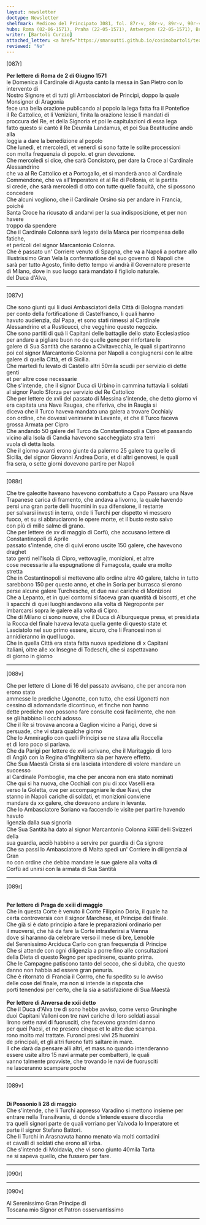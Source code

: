 ```yaml
---
layout: newsletter
doctype: Newsletter
shelfmark: Mediceo del Principato 3081, fol. 87r-v, 88r-v, 89r-v, 90r-v
hubs: Roma (02-06-1571), Praha (22-05-1571), Antwerpen (22-05-1571), Bratislava (28-05-1571)
writer: [Bartoli Curzio]
attached_letter: <a href="https://smansutti.github.io/cosimobartoli/texts/2980_026/">2980_026</a>
reviewed: "No"
---
```


[087r]  
  
  
<strong>Per lettere di Roma de 2 di Giugno 1571</strong>  
le Domenica il Cardinale di Agusta canto la messa in San Pietro con lo intervento di  
Nostro Signore et di tutti gli Ambasciatori de Principi, doppo la quale Monsignor di Aragonia  
fece una bella orazione publicando al popolo la lega fatta fra il Pontefice  
il Re Cattolico, et li Veniziani, finita la orazione lesse li mandati di  
proccura del Re, et della Signoria et poi le capitulazioni di essa lega  
fatto questo si cantò il Re Deumila Landamus, et poi Sua Beatitudine andò alla  
loggia a dare la benedizione al popolo  
Che lunedì, et mercoledì, et venerdì si sono fatte le solite processioni  
con molta frequenzia di popolo. et gran devozione.  
Che mercoledì si dice, che sarà Concistoro, per dare la Croce al Cardinale Alessandrino  
che va al Re Cattolico et a Portogallo, et si manderà anco al Cardinale  
Commendone, che va all'Imperatore et al Re di Pollonia, et la partita  
si crede, che sarà mercoledì d otto con tutte quelle facultà, che si possono  
concedere  
Che alcuni vogliono, che il Cardinale Orsino sia per andare in Francia, poiché  
Santa Croce ha ricusato di andarvi per la sua indisposizione, et per non havere  
troppo da spendere  
Che il Cardinale Colonna sarà legato della Marca per ricompensa delle fatiche,  
et pericoli del signor Marcantonio Colonna.  
Che è passato un' Corriere venuto di Spagna, che va a Napoli a portare allo  
Illustrissimo Gran Vela la confermatione del suo governo di Napoli che  
sarà per tutto Agosto, finito detto tempo vi andrà il Governatore presente  
di Milano, dove in suo luogo sarà mandato il figliolo naturale.  
del Duca d'Alva,  
  
---  

[087v]  
  
  
Che sono giunti qui li duoi Ambasciatori della Città di Bologna mandati  
per conto della fortificatione di Castelfranco, li quali hanno  
havuto audienzia, dal Papa, et sono stati rimessi al Cardinale  
Alessandrino et a Rusticucci, che vegghino questo negozio.  
Che sono partiti di quà li Capitani delle battaglie dello stato Ecclesiastico  
per andare a pigliare buon no de quelle gene per rinfortare le  
galere di Sua Santità che saranno a Civitavecchia, le quali si partiranno  
poi col signor Marcantonio Colonna per Napoli a congiugnersi con le altre  
galere di quella Città, et di Sicilia.  
Che martedì fu levato di Castello altri 50mila scudii per servizio di dette genti  
et per altre cose necessarie  
Che s'intende, che il signor Duca di Urbino in cammina tuttavia li soldati  
al signor Paolo Sforza per servizio del Re Cattolico  
Che per lettere de xvii del passato di Messina s'intende, che detto giorno vi  
era capitata una Nave Raugea, che riferiva, che in Raugia si  
diceva che il Turco haveva mandato una galera a trovare Occhialy  
con ordine, che dovessi venirsene in Levante, et che il Turco faceva  
grossa Armata per Cipro  
Che andando 50 galere del Turco da Constantinopoli a Cipro et passando  
vicino alla Isola di Candia havevono saccheggiato stra terri  
vuola di detta Isola.  
Che il giorno avanti erono giunte da palermo 25 galere tra quelle di  
Sicilia, del signor Giovanni Andrea Doria, et di altri genovesi, le quali  
fra sera, o sette giorni dovevono partire per Napoli  
  
---  

[088r]  
  
  
Che tre galeotte haveano havevono combattuto a Capo Passaro una Nave  
Trapanese carica di framento, che andava a livorno, la quale havendo  
persi una gran parte delli huomini in sua difensione, il restante  
per salvarsi investi in terra, onde li Turchi per dispetto vi messero  
fuoco, et su si abbruciarono le opere morte, et il busto resto salvo  
con più di mille salme di grano.  
Che per lettere de xv di maggio di Corfù, che accusano lettere di Constantinopoli di Aprile  
passato s'intende, che di quivi erono uscite 150 galere, che havevono draghet  
tato genti nell'Isola di Cipro, vettovaglie, monizioni, et altre  
cose necessarie alla espugnatione di Famagosta, quale era molto  
stretta  
Che in Costantinopoli si mettevono allo ordine altre 40 galere, talche in tutto  
sarebbono 150 per questo anno, et che in Soria per burrasca si erono  
perse alcune galere Turchesche, et due navi cariche di Monizioni  
Che a Lepanto, et in quei contorni si faceva gran quantità di biscotti, et che  
li spacchi di quei luoghi andavono alla volta di Negroponte per  
imbarcarsi sopra le galere alla volta di Cipro.  
Che di Milano ci sono nuove, che il Duca di Alburqueque presa, et presidiata  
la Rocca del finale haveva levata quella gente di questo state et  
Lasciatolo nel suo primo essere, sicuro, che li Francesi non si  
annidieranno in quel luogo.  
Che in quella Città era stata fatta nuova spedizione di x Capitani  
Italiani, oltre alle xx Insegne di Todeschi, che si aspettavano  
di giorno in giorno  
  
---  

[088v]  
  
  
Che per lettere di Lione di 16 del passato avvisano, che per ancora non erono stato  
ammesse le prediche Ugonotte, con tutto, che essi Ugonotti non  
cessino di adomandarle dicontinuo, et finche non hanno  
dette prediche non possono fare consulte così facilmente, che non  
se gli habbino li occhi adosso.  
Che il Re si trovava ancora a Gaglion vicino a Parigi, dove si  
persuade, che vi starà qualche giorno  
Che lo Ammiraglio con quelli Principi se ne stava alla Roccella  
et di loro poco si parlava.  
Che da Parigi per lettere de xvii scrivano, che il Maritaggio di loro  
di Angiò con la Regina d'Inghilterra sia per havere effetto.  
Che Sua Maestà Crista si era lasciata intendere di volere mandare un successo  
al Cardinale Pomboglie, ma che per ancora non era stato nominati  
Che qui si ha nuova, che Occhiali con piu di xxx Vaselli era  
verso la Goletta, ove per accompagniare le due Navi, che  
stanno in Napoli cariche di soldati, et monizioni conviene  
mandare da xx galere, che dovevono andare in levante.  
Che lo Ambasciatore Soriano va faccendo le visite per partire havendo havuto  
ligenzia dalla sua signoria  
Che Sua Santità ha dato al signor Marcantonio Colonna x̅x̅i̅i̅i̅i̅ delli Svizzeri della  
sua guardia, acciò habbino a servire per guardia di Ca signore  
Che sa passi lo Ambasciatore di Malta spedì un' Corriere in diligenzia al Gran  
no con ordine che debba mandare le sue galere alla volta di  
Corfù ad unirsi con la armata di Sua Santità  
  
---  

[089r]  
  
  
<br/><strong>Per lettere di Praga de xxiii di maggio</strong>  
Che in questa Corte è venuto il Conte Filippino Doria, il quale ha  
certa controversia con il signor Marchese, et Principe del finale.  
Che già si è dato principio a fare le preparazioni ordinario per  
il muoversi, che hà da fare la Corte intrasferirsi a Vienna  
dove si haranno da celebrare verso il mese di bre, Lenoble  
del Serenissimo Arciduca Carlo con gran frequenzia di Principe  
Che si attende con ogni diligenzia a porre fino alle consultazioni  
della Dieta di questo Regno per spedirsene, quanto prima.  
Che le Campagne patiscono tanto del secco, che si dubita, che questo  
danno non habbia ad essere gran penuria.  
Che è ritornato di Francia il Corrro, che fu spedito su lo avviso  
delle cose del finale, ma non si intende la risposta che  
porti tenendosi per certo, che la sia a satisfazione di Sua Maestà  
<br/><strong>Per lettere di Anversa de xxii detto</strong>  
Che il Duca d'Alva tre dì sono hebbe avviso, come verso Gruninghe  
duoi Capitani Valloni con tre navi cariche di loro soldati assai  
lirono sette navi di fuorusciti, che facevono grandmi danno  
per quei Paesi, et ne presero cinque et le altre due scampa.  
rono molto mal trattate. Furonci presi vivi 25 huomini  
de principali, et gli altri furono fatti saltare in mare.  
Il che darà da pensare alli altri, et mass.no quando intenderanno  
essere usite altro 15 navi armate per combatterti, le quali  
vanno talmente provviste, che trovando le navi de fuorusciti  
ne lasceranno scampare poche  
  
---  

[089v]  
  
  
<br/><strong>Di Possonio li 28 di maggio</strong>  
Che s'intende, che li Turchi appresso Varadino si mettono insieme per  
entrare nella Transilvania, di donde s'intende essere discordia  
tra quelli signori parte de quali vorriano per Vaivoda lo Imperatore et  
parte il signor Stefano Battori.  
Che li Turchi in Arasnavuta hanno menato via molti contadini  
et cavalli di soldati che erono all'erba.  
Che s'intende di Moldavia, che vi sono giunto 40mila Tarta  
ne si sapeva quello, che fussero per fare.  
  
---  

[090r]  
  
  
  
---  

[090v]  
  
  
Al Serenissimo Gran Principe di  
Toscana mio Signor et Patron osservantissimo  
  
---  

